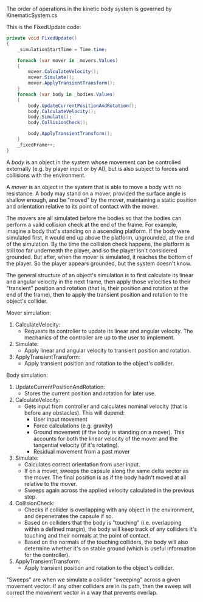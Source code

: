 The order of operations in the kinetic body system is governed by KinematicSystem.cs

This is the FixedUpdate code:

```C#
private void FixedUpdate()
{
    _simulationStartTime = Time.time;

    foreach (var mover in _movers.Values)
    {
        mover.CalculateVelocity();
        mover.Simulate();
        mover.ApplyTransientTransform();
    }
    foreach (var body in _bodies.Values)
    {
        body.UpdateCurrentPositionAndRotation();
        body.CalculateVelocity();
        body.Simulate();
        body.CollisionCheck();

        body.ApplyTransientTransform();
    }
    _fixedFrame++;
}
```

A _body_ is an object in the system whose movement can be controlled externally (e.g. by player input or by AI), but is also subject to forces and collisions with the environment.

A _mover_ is an object in the system that is able to move a body with no resistance. A body may stand on a mover, provided the surface angle is shallow enough, and be "moved" by the mover, maintaining a static position and orientation relative to its point of contact with the mover.

The movers are all simulated before the bodies so that the bodies can perform a valid collision check at the end of the frame.
For example, imagine a body that's standing on a ascending platform. If the body were simulated first, it would end up above the platform, ungrounded, at the end of the simulation. By the time the collision check happens, the platform is still too far underneath the player, and so the player isn't considered grounded. But after, when the mover is simulated, it reaches the bottom of the player. So the player appears grounded, but the system doesn't know.

The general structure of an object's simulation is to first calculate its linear and angular velocity in the next frame, then apply those velocities to their "transient" position and rotation (that is, their position and rotation at the end of the frame), then to apply the transient position and rotation to the object's collider.

Mover simulation:
1. CalculateVelocity:
    * Requests its controller to update its linear and angular velocity. The mechanics of the controller are up to the user to implement.
2. Simulate:
    * Apply linear and angular velocity to transient position and rotation.
3. ApplyTransientTransform:
    * Apply transient position and rotation to the object's collider.

Body simulation:
1. UpdateCurrentPositionAndRotation:
    * Stores the current position and rotation for later use.
2. CalculateVelocity:
    * Gets input from controller and calculates nominal velocity (that is before any obstacles). This will depend: 
      * User input movement
      * Force calculations (e.g. gravity)
      * Ground movement (if the body is standing on a mover). This accounts for both the linear velocity of the mover and the tangential velocity (if it's rotating).
      * Residual movement from a past mover
3. Simulate:
    * Calculates correct orientation from user input.
    * If on a mover, sweeps the capsule along the same delta vector as the mover. The final position is as if the body hadn't moved at all relative to the mover.
    * Sweeps again across the applied velocity calculated in the previous step.
4. CollisionCheck:
    * Checks if collider is overlapping with any object in the environment, and depenetrates the capsule if so.
    * Based on colliders that the body is "touching" (i.e. overlapping within a defined margin), the body will keep track of any colliders it's touching and their normals at the point of contact.
    * Based on the normals of the touching colliders, the body will also determine whether it's on stable ground (which is useful information for the controller).
5. ApplyTransientTransform:
    * Apply transient position and rotation to the object's collider.

"Sweeps" are when we simulate a collider "sweeping" across a given movement vector. If any other colliders are in its path, then the sweep will correct the movement vector in a way that prevents overlap.
